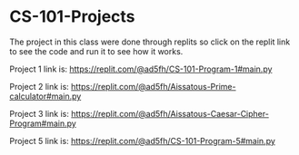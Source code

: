 # CS-101-Projects
The project in this class were done through replits so click on the replit link to see the code and run it to see how it works.

Project 1 link is:
https://replit.com/@ad5fh/CS-101-Program-1#main.py

Project 2 link is:
https://replit.com/@ad5fh/Aissatous-Prime-calculator#main.py

Project 3 link is:
https://replit.com/@ad5fh/Aissatous-Caesar-Cipher-Program#main.py

Project 5 link is:
https://replit.com/@ad5fh/CS-101-Program-5#main.py

